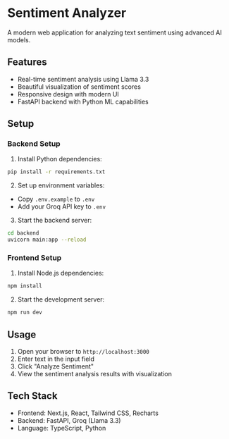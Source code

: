 # Sentiment Analyzer

A modern web application for analyzing text sentiment using advanced AI models.

## Features

- Real-time sentiment analysis using Llama 3.3
- Beautiful visualization of sentiment scores
- Responsive design with modern UI
- FastAPI backend with Python ML capabilities

## Setup

### Backend Setup

1. Install Python dependencies:
```bash
pip install -r requirements.txt
```

2. Set up environment variables:
- Copy `.env.example` to `.env`
- Add your Groq API key to `.env`

3. Start the backend server:
```bash
cd backend
uvicorn main:app --reload
```

### Frontend Setup

1. Install Node.js dependencies:
```bash
npm install
```

2. Start the development server:
```bash
npm run dev
```

## Usage

1. Open your browser to `http://localhost:3000`
2. Enter text in the input field
3. Click "Analyze Sentiment"
4. View the sentiment analysis results with visualization

## Tech Stack

- Frontend: Next.js, React, Tailwind CSS, Recharts
- Backend: FastAPI, Groq (Llama 3.3)
- Language: TypeScript, Python
